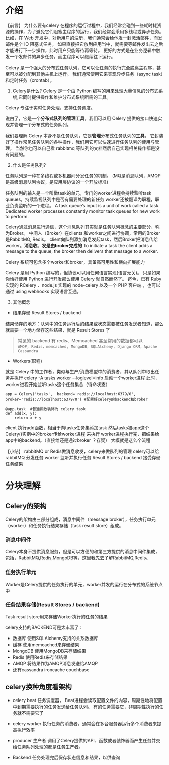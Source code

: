 # 介绍
【前言】 为什么要有celery
在程序的运行过程中，我们经常会碰到一些耗时耗资源的操作，为了避免它们阻塞主程序的运行，我们经常会采用多线程或异步任务。
比如，在 Web 开发中，对新用户的注册，我们通常会给他发一封激活邮件，而发邮件是个 IO 阻塞式任务，
如果直接把它放到应用当中，就需要等邮件发出去之后才能进行下一步操作，此时用户只能等待再等待。
更好的方式是在业务逻辑中触发一个发邮件的异步任务，而主程序可以继续往下运行。

Celery 是一个强大的分布式任务队列，它可以让任务的执行完全脱离主程序，甚至可以被分配到其他主机上运行。
我们通常使用它来实现异步任务（async task）和定时任务（crontab）。


1. Celery是什么?
Celery 是一个由 Python 编写的用来处理大量信息的分布式系统,它同时提供操作和维护分布式系统所需的工具。

Celery 专注于实时任务处理，支持任务调度。

说白了，它是一个**分布式队列的管理工具**，我们可以用 Celery 提供的接口快速实现并管理一个分布式的任务队列。

我们要理解 Celery 本身不是任务队列，它是**管理**分布式任务队列的**工具**，
它封装好了操作常见任务队列的各种操作，我们用它可以快速进行任务队列的使用与管理，
当然你也可以自己看 rabbitmq 等队列的文档然后自己实现相关操作都是没有问题的。

2. 什么是任务队列?

任务队列是一种在多线程或多机器间分发任务的机制。
(MQ是消息队列，AMQP是高级消息队列协议，是应用层协议的一个开放标准)

任务队列的输入是一个叫做task的单元，专门的worker进程会持续监听task queues，持续监视队列中是否有需要处理的新任务
worker还被翻译为职程，职业负责监听的一个进程。
A task queue’s input is a unit of work called a task. Dedicated worker processes constantly monitor task queues for new work to perform.

Celery通过消息进行通信，这个消息队列其实就是任务队列概念的主要部分，称为Broker。
中间人（Broker）在clients 和worker之间进行协调，常用的Broker是RabbitMQ, Redis。 
client向队列添加消息发起task，然后Broker把消息传给worker。**消息收、发是由broker完成的**
To initiate a task the client adds a message to the queue, the broker then delivers that message to a worker.

Celery 系统可包含多个worker和broker，具备高可用性和横向扩展能力

Celery 是用 Python 编写的，但协议可以用任何语言实现(语言无关)。
只是如果你恰好使用 Python 进行开发那么使用 Celery 就自然而然了。
迄今，已有 Ruby 实现的 RCelery 、node.js 实现的 node-celery 以及一个 PHP 客户端 ，也可以通过 using webhooks 实现语言互通。

3. 其他概念

 - 结果存储 Result Stores / backend

结果储存的地方：队列中的任务运行后的结果或状态需要被任务发送者知道，那么就需要一个地方储存这些结果，就是 Result Stores 了
> 常见的 backend 有 redis、Memcached 甚至常用的数据都可以  
`AMQP, Redis，memcached, MongoDB，SQLAlchemy, Django ORM，Apache Cassandra`

 - Workers(职程)
 
就是 Celery 中的工作者，类似与生产/消费模型中的消费者，其从队列中取出任务并执行
celery -A tasks worker --loglevel=info 启动一个worker进程
此时，worker进程开始监听tasks这个任务集合（待命状态）

```
app = Celery('tasks',  backend='redis://localhost:6379/0', broker='redis://localhost:6379/0') #配置好celery的backend和broker

@app.task  #普通函数装饰为 celery task
def add(x, y):
    return x + y
```

client 执行add函数，相当于向tasks任务集添加task
然后tasks被app这个Celery()实例中的broker传给worker进程 来执行
worker进程执行完，把结果给app中的backend。（直接给还是通过broker ？存疑）
大概就是这么个流程


【小结】
rabbitMQ or Redis做消息收发，celery来做队列的管理
celery可以给rabbitMQ 分发任务
worker 监听并执行任务
Result Stores / backend 接受存储任务结果



# 分块理解

## Celery的架构

Celery的架构由三部分组成，消息中间件（message broker），任务执行单元（worker）和任务执行结果存储（task result store）组成。

### 消息中间件

Celery本身不提供消息服务，但是可以方便的和第三方提供的消息中间件集成，包括，RabbitMQ,Redis,MongoDB等，这里我先去了解RabbitMQ,Redis。

### 任务执行单元

Worker是Celery提供的任务执行的单元，worker并发的运行在分布式的系统节点中

### 任务结果存储(Result Stores / backend)

Task result store用来存储Worker执行的任务的结果

celery支持的BACKEND可是太丰富了：
 - 数据库 使用SQLAlchemy支持的关系数据库
 - 缓存 使用memcached来存储结果
 - MongoDB 使用MongoDB来存储结果
 - Redis 使用Redis来存储结果
 - AMQP 将结果作为AMQP消息发送给AMQP
 - 还有cassandra ironcache couchbase

## celery换种角度看架构

 - celery beat 任务调度器，
Beat进程会读取配置文件的内容，周期性地将配置中到期需要执行的任务发送给任务队列。
有的任务需要它，非周期性执行的任务就不需要它了

 - celery worker
 执行任务的消费者，通常会在多台服务器运行多个消费者来提高执行效率
 
  - producer 生产者
调用了Celery提供的API、函数或者装饰器而产生任务并交给任务队列处理的都是任务生产者。

 - Backend
任务处理完后保存状态信息和结果，以供查询











